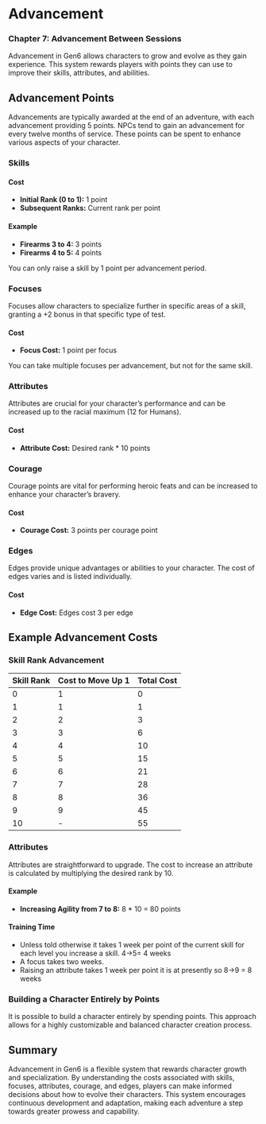 # Advancement
### Chapter 7: Advancement Between Sessions

Advancement in Gen6 allows characters to grow and evolve as they gain experience. This system rewards players with points they can use to improve their skills, attributes, and abilities.

## Advancement Points

Advancements are typically awarded at the end of an adventure, with each advancement providing 5 points. NPCs tend to gain an advancement for every twelve months of service. These points can be spent to enhance various aspects of your character.

### Skills

#### Cost
- **Initial Rank (0 to 1):** 1 point
- **Subsequent Ranks:** Current rank per point

#### Example
- **Firearms 3 to 4:** 3 points
- **Firearms 4 to 5:** 4 points

You can only raise a skill by 1 point per advancement period.

### Focuses

Focuses allow characters to specialize further in specific areas of a skill, granting a +2 bonus in that specific type of test.

#### Cost
- **Focus Cost:** 1 point per focus

You can take multiple focuses per advancement, but not for the same skill.

### Attributes

Attributes are crucial for your character’s performance and can be increased up to the racial maximum (12 for Humans).

#### Cost
- **Attribute Cost:** Desired rank * 10 points

### Courage

Courage points are vital for performing heroic feats and can be increased to enhance your character’s bravery.

#### Cost
- **Courage Cost:** 3 points per courage point

### Edges

Edges provide unique advantages or abilities to your character. The cost of edges varies and is listed individually.

#### Cost
- **Edge Cost:** Edges cost 3 per edge

## Example Advancement Costs

### Skill Rank Advancement

| Skill Rank | Cost to Move Up 1 | Total Cost |
| ---------- | ----------------- | ---------- |
| 0          | 1                 | 0          |
| 1          | 1                 | 1          |
| 2          | 2                 | 3          |
| 3          | 3                 | 6          |
| 4          | 4                 | 10         |
| 5          | 5                 | 15         |
| 6          | 6                 | 21         |
| 7          | 7                 | 28         |
| 8          | 8                 | 36         |
| 9          | 9                 | 45         |
| 10         | -                 | 55         |

### Attributes

Attributes are straightforward to upgrade. The cost to increase an attribute is calculated by multiplying the desired rank by 10.

#### Example
- **Increasing Agility from 7 to 8:** 8 * 10 = 80 points

#### Training Time
- Unless told otherwise it takes 1 week per point of the current skill for each level you increase a skill. 4->5= 4 weeks
- A focus takes two weeks. 
- Raising an attribute takes 1 week per point it is at presently so 8->9 = 8 weeks

### Building a Character Entirely by Points

It is possible to build a character entirely by spending points. This approach allows for a highly customizable and balanced character creation process.

## Summary

Advancement in Gen6 is a flexible system that rewards character growth and specialization. By understanding the costs associated with skills, focuses, attributes, courage, and edges, players can make informed decisions about how to evolve their characters. This system encourages continuous development and adaptation, making each adventure a step towards greater prowess and capability.